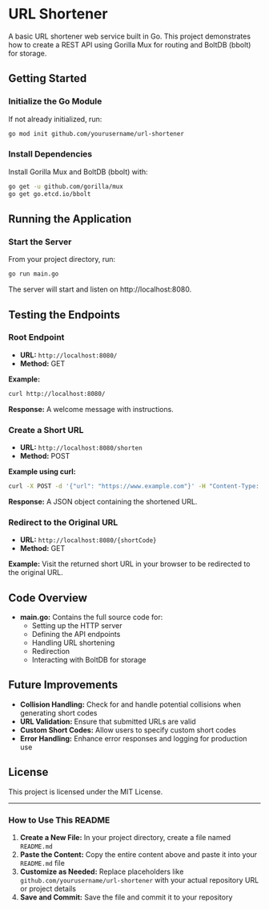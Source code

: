 # URL Shortener

A basic URL shortener web service built in Go. This project demonstrates how to create a REST API using Gorilla Mux for routing and BoltDB (bbolt) for storage.

## Getting Started

### Initialize the Go Module

If not already initialized, run:

```bash
go mod init github.com/yourusername/url-shortener
```

### Install Dependencies

Install Gorilla Mux and BoltDB (bbolt) with:

```bash
go get -u github.com/gorilla/mux
go get go.etcd.io/bbolt
```

## Running the Application

### Start the Server

From your project directory, run:

```bash
go run main.go
```

The server will start and listen on http://localhost:8080.

## Testing the Endpoints

### Root Endpoint

* **URL:** `http://localhost:8080/`
* **Method:** GET

**Example:**
```bash
curl http://localhost:8080/
```

**Response:** A welcome message with instructions.

### Create a Short URL

* **URL:** `http://localhost:8080/shorten`
* **Method:** POST

**Example using curl:**
```bash
curl -X POST -d '{"url": "https://www.example.com"}' -H "Content-Type: application/json" http://localhost:8080/shorten
```

**Response:** A JSON object containing the shortened URL.

### Redirect to the Original URL

* **URL:** `http://localhost:8080/{shortCode}`
* **Method:** GET

**Example:** Visit the returned short URL in your browser to be redirected to the original URL.

## Code Overview

* **main.go:** Contains the full source code for:
  * Setting up the HTTP server
  * Defining the API endpoints
  * Handling URL shortening
  * Redirection
  * Interacting with BoltDB for storage

## Future Improvements

* **Collision Handling:** Check for and handle potential collisions when generating short codes
* **URL Validation:** Ensure that submitted URLs are valid
* **Custom Short Codes:** Allow users to specify custom short codes
* **Error Handling:** Enhance error responses and logging for production use

## License

This project is licensed under the MIT License.

---

### How to Use This README

1. **Create a New File:** In your project directory, create a file named `README.md`
2. **Paste the Content:** Copy the entire content above and paste it into your `README.md` file
3. **Customize as Needed:** Replace placeholders like `github.com/yourusername/url-shortener` with your actual repository URL or project details
4. **Save and Commit:** Save the file and commit it to your repository